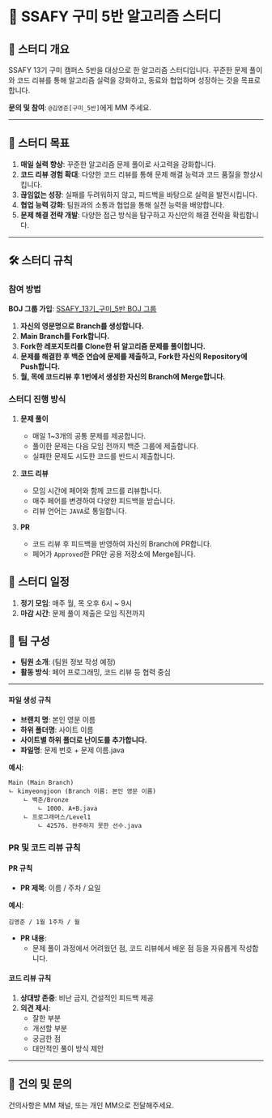 
# 🚀 SSAFY 구미 5반 알고리즘 스터디

## 🎯 스터디 개요

SSAFY 13기 구미 캠퍼스 5반을 대상으로 한 알고리즘 스터디입니다. 꾸준한 문제 풀이와 코드 리뷰를 통해 알고리즘 실력을 강화하고, 동료와 협업하며 성장하는 것을 목표로 합니다.

**문의 및 참여**: `@김영준[구미_5반]`에게 MM 주세요.

---

## 📌 스터디 목표

1. **매일 실력 향상**: 꾸준한 알고리즘 문제 풀이로 사고력을 강화합니다.
2. **코드 리뷰 경험 확대**: 다양한 코드 리뷰를 통해 문제 해결 능력과 코드 품질을 향상시킵니다.
3. **끊임없는 성장**: 실패를 두려워하지 않고, 피드백을 바탕으로 실력을 발전시킵니다.
4. **협업 능력 강화**: 팀원과의 소통과 협업을 통해 실전 능력을 배양합니다.
5. **문제 해결 전략 개발**: 다양한 접근 방식을 탐구하고 자신만의 해결 전략을 확립합니다.

---

## 🛠️ 스터디 규칙

### 참여 방법

**BOJ 그룹 가입**: [SSAFY_13기_구미_5반 BOJ 그룹]( https://www.acmicpc.net/group/22689 )

1. **자신의 영문명으로 Branch를 생성합니다.**
2. **Main Branch를 Fork합니다.**
3. **Fork한 레포지토리를 Clone한 뒤 알고리즘 문제를 풀이합니다.**
4. **문제를 해결한 후 백준 연습에 문제를 제출하고, Fork한 자신의 Repository에 Push합니다.**
5. **월, 목에 코드리뷰 후 1번에서 생성한 자신의 Branch에 Merge합니다.**

### 스터디 진행 방식

1. **문제 풀이**
    - 매일 1~3개의 공통 문제를 제공합니다.
    - 풀이한 문제는 다음 모임 전까지 백준 그룹에 제출합니다.
    - 실패한 문제도 시도한 코드를 반드시 제출합니다.

2. **코드 리뷰**
    - 모임 시간에 페어와 함께 코드를 리뷰합니다.
    - 매주 페어를 변경하여 다양한 피드백을 받습니다.
    - 리뷰 언어는 `JAVA`로 통일합니다.

3. **PR**
    - 코드 리뷰 후 피드백을 반영하여 자신의 Branch에 PR합니다.
    - 페어가 `Approved`한 PR만 공용 저장소에 Merge됩니다.

## 📅 스터디 일정

1. **정기 모임**: 매주 월, 목 오후 6시 ~ 9시
2. **마감 시간**: 문제 풀이 제출은 모임 직전까지

## 👥 팀 구성

- **팀원 소개**: (팀원 정보 작성 예정)
- **활동 방식**: 페어 프로그래밍, 코드 리뷰 등 협력 중심

---

#### 파일 생성 규칙

- **브랜치 명**: 본인 영문 이름
- **하위 폴더명**: 사이트 이름
- **사이트별 하위 폴더로 난이도를 추가합니다.**
- **파일명**: 문제 번호 + 문제 이름.java

**예시**:
```
Main (Main Branch)
ㄴ kimyeongjoon (Branch 이름: 본인 영문 이름)
    ㄴ 백준/Bronze
        ㄴ 1000. A+B.java
    ㄴ 프로그래머스/Level1
        ㄴ 42576. 완주하지 못한 선수.java
```

### PR 및 코드 리뷰 규칙

#### PR 규칙

- **PR 제목**: 이름 / 주차 / 요일

**예시**:
```
김영준 / 1월 1주차 / 월
```

- **PR 내용**:
    - 문제 풀이 과정에서 어려웠던 점, 코드 리뷰에서 배운 점 등을 자유롭게 작성합니다.

#### 코드 리뷰 규칙

1. **상대방 존중**: 비난 금지, 건설적인 피드백 제공
2. **의견 제시**:
    - 잘한 부분
    - 개선할 부분
    - 궁금한 점
    - 대안적인 풀이 방식 제안
---

## 💬 건의 및 문의

건의사항은 MM 채널, 또는 개인 MM으로 전달해주세요.
